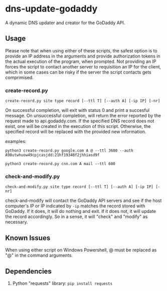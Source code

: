 # dns-update-godaddy
A dynamic DNS updater and creator for the GoDaddy API.

## Usage
Please note that when using either of these scripts, the safest option is to provide an IP address in the arguments and provide authorization tokens in the actual execution of the program, when prompted. Not providing an IP forces the script to contact another server to requisition an IP for the client, which in some cases can be risky if the server the script contacts gets comprimised. 

### create-record.py

`create-record.py site type record [--ttl T] [--auth A] [-ip IP] [-nr]`

On successful completion, will exit with status 0 and print a succesful message. On unsuccessful completion, will return the error reported by the request made to api.godaddy.com. If the specified DNS record does not exist, one will be created in the execution of this script. Otherwise, the specified record will be replaced with the provided new information.

examples: 

`python3 create-record.py google.com A @ --ttl 3600 --auth A98utwhuow49cpjcasjdd:21hf19348f2jhhiasd9f`

`python3 create-record.py cnn.com A mail --ttl 600`

### check-and-modify.py

`check-and-modify.py site type record [--ttl T] [--auth A] [-ip IP] [-nr]`

check-and-modify will contact the GoDaddy API servers and see if the host computer's IP or IP indicated by `-ip` matches the record stored with GoDaddy. If it does, it will do nothing and exit. If it does not, it will update the record accordingly. So in a sense, it will "check" and "modify" as necessary.

## Known Issues
When using either script on Windows Powershell, @ must be replaced as "@" in the command arguments.

## Dependencies

1. Python "requests" library: `pip install requests`
